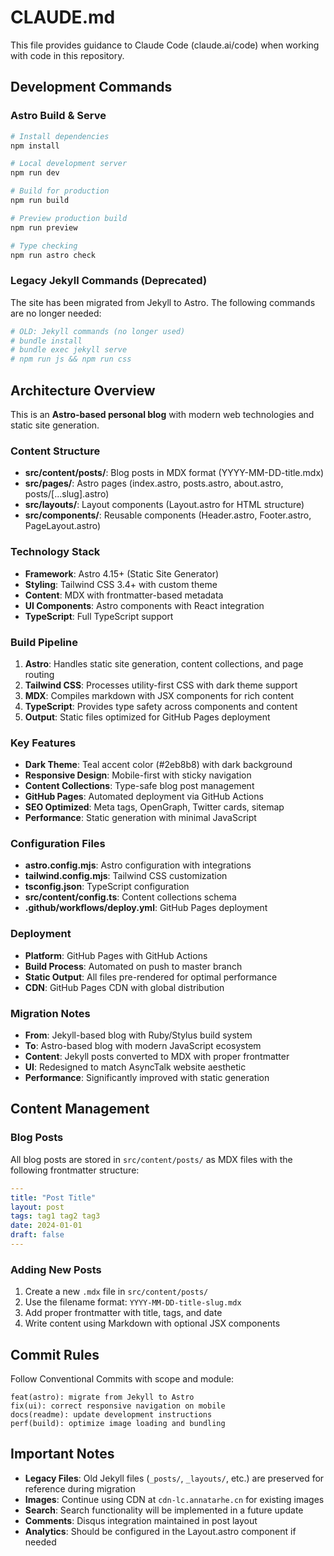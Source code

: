 # CLAUDE.md

This file provides guidance to Claude Code (claude.ai/code) when working with code in this repository.

## Development Commands

### Astro Build & Serve
```bash
# Install dependencies
npm install

# Local development server
npm run dev

# Build for production
npm run build

# Preview production build
npm run preview

# Type checking
npm run astro check
```

### Legacy Jekyll Commands (Deprecated)
The site has been migrated from Jekyll to Astro. The following commands are no longer needed:
```bash
# OLD: Jekyll commands (no longer used)
# bundle install
# bundle exec jekyll serve
# npm run js && npm run css
```

## Architecture Overview

This is an **Astro-based personal blog** with modern web technologies and static site generation.

### Content Structure
- **src/content/posts/**: Blog posts in MDX format (YYYY-MM-DD-title.mdx)
- **src/pages/**: Astro pages (index.astro, posts.astro, about.astro, posts/[...slug].astro)
- **src/layouts/**: Layout components (Layout.astro for HTML structure)
- **src/components/**: Reusable components (Header.astro, Footer.astro, PageLayout.astro)

### Technology Stack
- **Framework**: Astro 4.15+ (Static Site Generator)
- **Styling**: Tailwind CSS 3.4+ with custom theme
- **Content**: MDX with frontmatter-based metadata
- **UI Components**: Astro components with React integration
- **TypeScript**: Full TypeScript support

### Build Pipeline
1. **Astro**: Handles static site generation, content collections, and page routing
2. **Tailwind CSS**: Processes utility-first CSS with dark theme support
3. **MDX**: Compiles markdown with JSX components for rich content
4. **TypeScript**: Provides type safety across components and content
5. **Output**: Static files optimized for GitHub Pages deployment

### Key Features
- **Dark Theme**: Teal accent color (#2eb8b8) with dark background
- **Responsive Design**: Mobile-first with sticky navigation
- **Content Collections**: Type-safe blog post management
- **GitHub Pages**: Automated deployment via GitHub Actions
- **SEO Optimized**: Meta tags, OpenGraph, Twitter cards, sitemap
- **Performance**: Static generation with minimal JavaScript

### Configuration Files
- **astro.config.mjs**: Astro configuration with integrations
- **tailwind.config.mjs**: Tailwind CSS customization
- **tsconfig.json**: TypeScript configuration
- **src/content/config.ts**: Content collections schema
- **.github/workflows/deploy.yml**: GitHub Pages deployment

### Deployment
- **Platform**: GitHub Pages with GitHub Actions
- **Build Process**: Automated on push to master branch
- **Static Output**: All files pre-rendered for optimal performance
- **CDN**: GitHub Pages CDN with global distribution

### Migration Notes
- **From**: Jekyll-based blog with Ruby/Stylus build system
- **To**: Astro-based blog with modern JavaScript ecosystem
- **Content**: Jekyll posts converted to MDX with proper frontmatter
- **UI**: Redesigned to match AsyncTalk website aesthetic
- **Performance**: Significantly improved with static generation

## Content Management

### Blog Posts
All blog posts are stored in `src/content/posts/` as MDX files with the following frontmatter structure:

```yaml
---
title: "Post Title"
layout: post
tags: tag1 tag2 tag3
date: 2024-01-01
draft: false
---
```

### Adding New Posts
1. Create a new `.mdx` file in `src/content/posts/`
2. Use the filename format: `YYYY-MM-DD-title-slug.mdx`
3. Add proper frontmatter with title, tags, and date
4. Write content using Markdown with optional JSX components

## Commit Rules

Follow Conventional Commits with scope and module:
```
feat(astro): migrate from Jekyll to Astro
fix(ui): correct responsive navigation on mobile
docs(readme): update development instructions
perf(build): optimize image loading and bundling
```

## Important Notes

- **Legacy Files**: Old Jekyll files (`_posts/`, `_layouts/`, etc.) are preserved for reference during migration
- **Images**: Continue using CDN at `cdn-lc.annatarhe.cn` for existing images
- **Search**: Search functionality will be implemented in a future update
- **Comments**: Disqus integration maintained in post layout
- **Analytics**: Should be configured in the Layout.astro component if needed